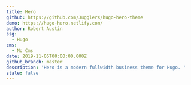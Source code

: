 ```yaml
---
title: Hero
github: https://github.com/JugglerX/hugo-hero-theme
demo: https://hugo-hero.netlify.com/
author: Robert Austin
ssg:
  - Hugo
cms:
  - No Cms
date: 2019-11-05T00:00:00.000Z
github_branch: master
description: 'Hero is a modern fullwidth business theme for Hugo. '
stale: false
---
```

